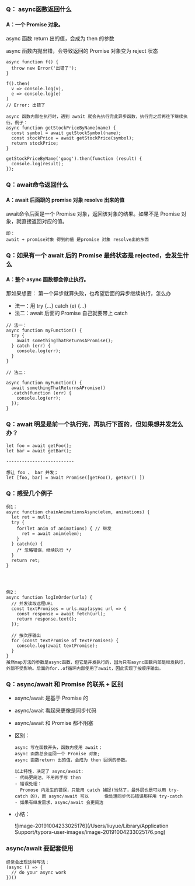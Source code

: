 ### Q： async函数返回什么
#### A：一个 Promise 对象。

async 函数 return 出的值，会成为 then 的参数

async 函数内抛出错，会导致返回的 Promise 对象变为 reject 状态

    async function f() {
      throw new Error('出错了');
    }
    
    f().then(
      v => console.log(v),
      e => console.log(e)
    )
    // Error: 出错了

```JS
async 函数内部在执行时，遇到 await 就会先执行完此异步函数，执行完之后再往下继续执行。例子：
async function getStockPriceByName(name) {
  const symbol = await getStockSymbol(name);
  const stockPrice = await getStockPrice(symbol);
  return stockPrice;
}

getStockPriceByName('goog').then(function (result) {
  console.log(result);
});
```



### Q：await命令返回什么

#### A：await 后面跟的 promise 对象 resolve 出来的值

await命令后面是一个 Promise 对象，返回该对象的结果。如果不是 Promise 对象，就直接返回对应的值。
    
    即：
    await + promise对象 得到的值 是promise 对象 resolve出的东西
### Q：如果有一个 await 后的 Promise 最终状态是 rejected，会发生什么
#### A：整个 async 函数都会停止执行。
那如果想要： 第一个异步就算失败，也希望后面的异步继续执行，怎么办

- 法一：用 try {...} catch (e) {...}
- 法二：await 后面的 Promise 自己就要带上 catch
```JS
// 法一：
async function myFunction() {
  try {
    await somethingThatReturnsAPromise();
  } catch (err) {
    console.log(err);
  }
}

// 法二：

async function myFunction() {
  await somethingThatReturnsAPromise()
  .catch(function (err) {
    console.log(err);
  });
}
```

### Q：await 明显是前一个执行完，再执行下面的，但如果想并发怎么办？

```JS
let foo = await getFoo();
let bar = await getBar();

--------------------------

想让 foo 、 bar 并发；
let [foo, bar] = await Promise([getFoo(), getBar() ])
```

### Q：感受几个例子

```JS
例1：
async function chainAnimationsAsync(elem, animations) {
  let ret = null;
  try {
    for(let anim of animations) { // 继发
      ret = await anim(elem);
    }
  } catch(e) {
    /* 忽略错误，继续执行 */
  }
  return ret;
}




例2：
async function logInOrder(urls) {
  // 并发读取远程URL
  const textPromises = urls.map(async url => {
    const response = await fetch(url);
    return response.text();
  });

  // 按次序输出
  for (const textPromise of textPromises) {
    console.log(await textPromise);
  }
}
虽然map方法的参数是async函数，但它是并发执行的，因为只有async函数内部是继发执行，外部不受影响。后面的for..of循环内部使用了await，因此实现了按顺序输出。
```

### Q：async/await 和 Promise 的联系 + 区别

- async/await 是基于 Promise 的

- async/await 看起来更像是同步代码

- async/await 和 Promise 都不阻塞

- 区别：

  ```JS
  async 写在函数开头，函数内使用 await；
  async 函数总会返回一个 Promise 对象;
  async 函数return 出的值，会成为 then 回调的参数。
  
  以上特性，决定了 async/await:
  - 代码更简洁，不用再手写 then
  - 错误处理：
  	Promose 内发生的错误，只能用 catch 捕捉(当然了，最外层也是可以用 try-catch 的)，而 async/await 可以    	像处理同步代码错误那样用 try-catch
  - 如果有继发需求，async/await 会更简洁
  ```

- 小结：

  ![image-20191004233025176](/Users/liuyue/Library/Application Support/typora-user-images/image-20191004233025176.png)

### async/await 要配套使用

```JS
经常会出现这种写法：
(async () => {
  // do your async work
})()
```

